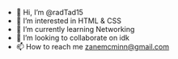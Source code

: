 - 👋 Hi, I’m @radTad15
- 👀 I’m interested in HTML & CSS
- 🌱 I’m currently learning Networking
- 💞️ I’m looking to collaborate on idk
- 📫 How to reach me zanemcminn@gmail.com

<!---
radTad15/radTad15 is a ✨ special ✨ repository because its `README.md` (this file) appears on your GitHub profile.
You can click the Preview link to take a look at your changes.
--->
